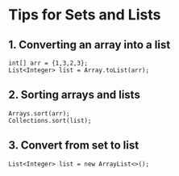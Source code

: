 # Tips for Sets and Lists

## 1. Converting an array into a list
```
int[] arr = {1,3,2,3};
List<Integer> list = Array.toList(arr);
```

## 2. Sorting arrays and lists
```
Arrays.sort(arr);
Collections.sort(list);
```

## 3. Convert from set to list
```
List<Integer> list = new ArrayList<>();
```